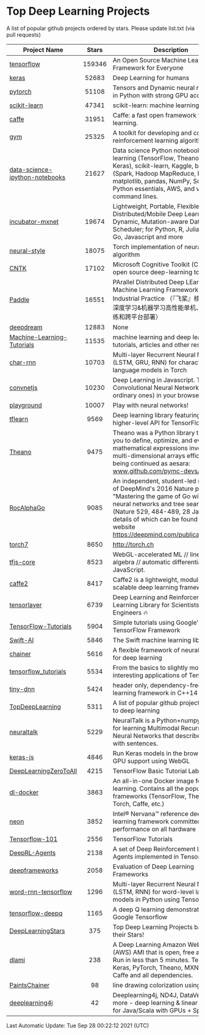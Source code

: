 # Top Deep Learning Projects
A list of popular github projects ordered by stars.
Please update list.txt (via pull requests)

|Project Name| Stars | Description |
| ---------- |:-----:| ----------- |
| [tensorflow](https://github.com/tensorflow/tensorflow) | 159346 | An Open Source Machine Learning Framework for Everyone |
| [keras](https://github.com/keras-team/keras) | 52683 | Deep Learning for humans |
| [pytorch](https://github.com/pytorch/pytorch) | 51108 | Tensors and Dynamic neural networks in Python with strong GPU acceleration |
| [scikit-learn](https://github.com/scikit-learn/scikit-learn) | 47341 | scikit-learn: machine learning in Python |
| [caffe](https://github.com/BVLC/caffe) | 31951 | Caffe: a fast open framework for deep learning. |
| [gym](https://github.com/openai/gym) | 25325 | A toolkit for developing and comparing reinforcement learning algorithms. |
| [data-science-ipython-notebooks](https://github.com/donnemartin/data-science-ipython-notebooks) | 21627 | Data science Python notebooks: Deep learning (TensorFlow, Theano, Caffe, Keras), scikit-learn, Kaggle, big data (Spark, Hadoop MapReduce, HDFS), matplotlib, pandas, NumPy, SciPy, Python essentials, AWS, and various command lines. |
| [incubator-mxnet](https://github.com/apache/incubator-mxnet) | 19674 | Lightweight, Portable, Flexible Distributed/Mobile Deep Learning with Dynamic, Mutation-aware Dataflow Dep Scheduler; for Python, R, Julia, Scala, Go, Javascript and more |
| [neural-style](https://github.com/jcjohnson/neural-style) | 18075 | Torch implementation of neural style algorithm |
| [CNTK](https://github.com/microsoft/CNTK) | 17102 | Microsoft Cognitive Toolkit (CNTK), an open source deep-learning toolkit |
| [Paddle](https://github.com/PaddlePaddle/Paddle) | 16551 | PArallel Distributed Deep LEarning: Machine Learning Framework from Industrial Practice （『飞桨』核心框架，深度学习&机器学习高性能单机、分布式训练和跨平台部署） |
| [deepdream](https://github.com/google/deepdream) | 12883 | None |
| [Machine-Learning-Tutorials](https://github.com/ujjwalkarn/Machine-Learning-Tutorials) | 11535 | machine learning and deep learning tutorials, articles and other resources  |
| [char-rnn](https://github.com/karpathy/char-rnn) | 10703 | Multi-layer Recurrent Neural Networks (LSTM, GRU, RNN) for character-level language models in Torch |
| [convnetjs](https://github.com/karpathy/convnetjs) | 10230 | Deep Learning in Javascript. Train Convolutional Neural Networks (or ordinary ones) in your browser. |
| [playground](https://github.com/tensorflow/playground) | 10007 | Play with neural networks! |
| [tflearn](https://github.com/tflearn/tflearn) | 9569 | Deep learning library featuring a higher-level API for TensorFlow. |
| [Theano](https://github.com/Theano/Theano) | 9475 | Theano was a Python library that allows you to define, optimize, and evaluate mathematical expressions involving multi-dimensional arrays efficiently. It is being continued as aesara: www.github.com/pymc-devs/aesara |
| [RocAlphaGo](https://github.com/Rochester-NRT/RocAlphaGo) | 9085 | An independent, student-led replication of DeepMind's 2016 Nature publication, "Mastering the game of Go with deep neural networks and tree search" (Nature 529, 484-489, 28 Jan 2016), details of which can be found on their website https://deepmind.com/publications.html. |
| [torch7](https://github.com/torch/torch7) | 8650 | http://torch.ch |
| [tfjs-core](https://github.com/tensorflow/tfjs-core) | 8523 | WebGL-accelerated ML // linear algebra // automatic differentiation for JavaScript. |
| [caffe2](https://github.com/facebookarchive/caffe2) | 8417 | Caffe2 is a lightweight, modular, and scalable deep learning framework. |
| [tensorlayer](https://github.com/tensorlayer/tensorlayer) | 6739 | Deep Learning and Reinforcement Learning Library for Scientists and Engineers 🔥 |
| [TensorFlow-Tutorials](https://github.com/nlintz/TensorFlow-Tutorials) | 5904 | Simple tutorials using Google's TensorFlow Framework |
| [Swift-AI](https://github.com/Swift-AI/Swift-AI) | 5846 | The Swift machine learning library. |
| [chainer](https://github.com/chainer/chainer) | 5616 | A flexible framework of neural networks for deep learning |
| [tensorflow_tutorials](https://github.com/pkmital/tensorflow_tutorials) | 5534 | From the basics to slightly more interesting applications of Tensorflow |
| [tiny-dnn](https://github.com/tiny-dnn/tiny-dnn) | 5424 | header only, dependency-free deep learning framework in C++14 |
| [TopDeepLearning](https://github.com/aymericdamien/TopDeepLearning) | 5311 | A list of popular github projects related to deep learning |
| [neuraltalk](https://github.com/karpathy/neuraltalk) | 5229 | NeuralTalk is a Python+numpy project for learning Multimodal Recurrent Neural Networks that describe images with sentences. |
| [keras-js](https://github.com/transcranial/keras-js) | 4846 | Run Keras models in the browser, with GPU support using WebGL |
| [DeepLearningZeroToAll](https://github.com/hunkim/DeepLearningZeroToAll) | 4215 | TensorFlow Basic Tutorial Labs |
| [dl-docker](https://github.com/floydhub/dl-docker) | 3863 | An all-in-one Docker image for deep learning. Contains all the popular DL frameworks (TensorFlow, Theano, Torch, Caffe, etc.) |
| [neon](https://github.com/NervanaSystems/neon) | 3852 | Intel® Nervana™ reference deep learning framework committed to best performance on all hardware |
| [Tensorflow-101](https://github.com/sjchoi86/Tensorflow-101) | 2556 | TensorFlow Tutorials |
| [DeepRL-Agents](https://github.com/awjuliani/DeepRL-Agents) | 2138 | A set of Deep Reinforcement Learning Agents implemented in Tensorflow. |
| [deepframeworks](https://github.com/zer0n/deepframeworks) | 2058 | Evaluation of Deep Learning Frameworks |
| [word-rnn-tensorflow](https://github.com/hunkim/word-rnn-tensorflow) | 1296 | Multi-layer Recurrent Neural Networks (LSTM, RNN) for word-level language models in Python using TensorFlow. |
| [tensorflow-deepq](https://github.com/siemanko/tensorflow-deepq) | 1165 | A deep Q learning demonstration using Google Tensorflow |
| [DeepLearningStars](https://github.com/hunkim/DeepLearningStars) | 375 | Top Deep Learning Projects based on their Stars! |
| [dlami](https://github.com/ritchieng/dlami) | 238 | A Deep Learning Amazon Web Service (AWS) AMI that is open, free and works. Run in less than 5 minutes. TensorFlow, Keras, PyTorch, Theano, MXNet, CNTK, Caffe and all dependencies. |
| [PaintsChainer](https://github.com/taizan/PaintsChainer) | 98 | line drawing colorization using chainer |
| [deeplearning4j](https://github.com/deeplearning4j/deeplearning4j) | 42 | Deeplearning4j, ND4J, DataVec and more - deep learning & linear algebra for Java/Scala with GPUs + Spark |

Last Automatic Update: Tue Sep 28 00:22:12 2021 (UTC)
